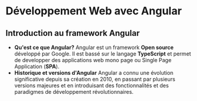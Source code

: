 # Développement Web avec Angular
## Introduction au framework Angular
- **Qu'est ce que Angular?**
Angular est un framework **Open source** développé par Google. Il est bassé sur le langage **TypeScript** et permet de developper des applications web mono page ou Single Page Application (**SPA**).
- **Historique et versions d'Angular**
Angular a connu une évolution significative depuis sa création en 2010, en passant par plusieurs versions majeures et en introduisant des fonctionnalités et des paradigmes de développement révolutionnaires.